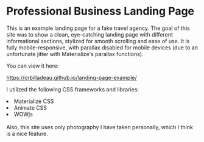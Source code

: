# Professional Business Landing Page

This is an example landing page for a fake travel agency. The goal of this site was to show a clean, 
eye-catching landing page with different informational sections, stylized for smooth scrolling and ease of use. 
It is fully mobile-responsive, with parallax disabled for mobile devices (due to an unfortunate jitter with Materialize's 
parallax functions).

You can view it here:

https://crbilladeau.github.io/landing-page-example/

I utilized the following CSS frameworks and libraries:

<li>Materialize CSS</li>
<li>Animate CSS</li>
<li>WOWjs</li>
<br>
Also, this site uses only photography I have taken personally, which I think is a nice feature.
